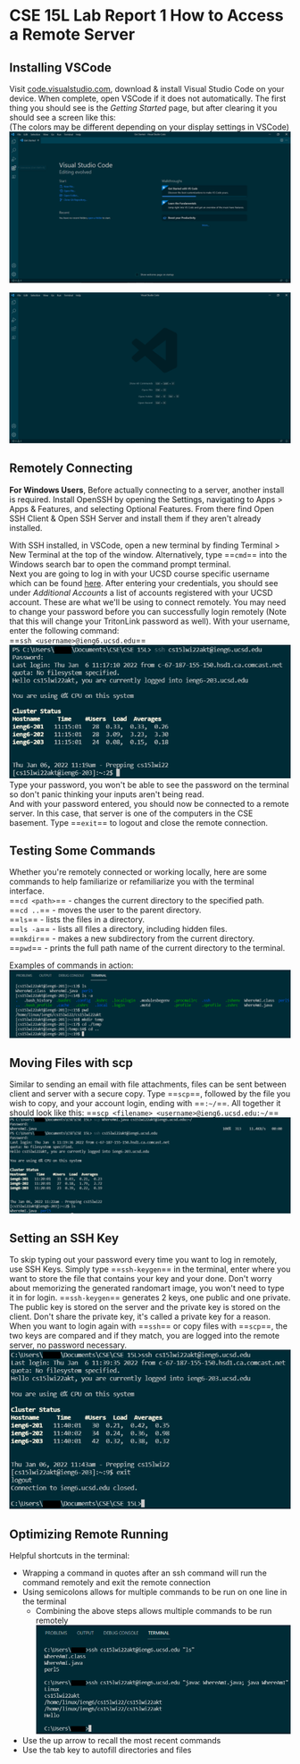 # CSE 15L Lab Report 1  How to Access a Remote Server

## Installing VSCode
Visit [code.visualstudio.com](https://code.visualstudio.com/), download & install Visual Studio Code on your device. When complete, open VSCode if it does not automatically. The first thing you should see is the *Getting Started* page, but after clearing it you should see a screen like this:   
(The colors may be different depending on your display settings in VSCode)   
![VSCode Getting Started](VSCodeStart.png)   
   
![VSCode Empty](VSCodeEmpty.png)   

## Remotely Connecting
**For Windows Users**, Before actually connecting to a server, another install is required. Install OpenSSH by opening the Settings, navigating to Apps > Apps & Features, and selecting Optional Features. From there find Open SSH Client & Open SSH Server and install them if they aren't already installed.  

With SSH installed, in VSCode, open a new terminal by finding Terminal > New Terminal at the top of the window. Alternatively, type ==`cmd`== into the Windows search bar to open the command prompt terminal.  
Next you are going to log in with your UCSD course specific username which can be found [here](https://sdacs.ucsd.edu/~icc/index.php). After entering your credentials, you should see under *Additional Accounts* a list of accounts registered with your UCSD account. These are what we'll be using to connect remotely. You may need to change your password before you can successfully login remotely (Note that this will change your TritonLink password as well). With your username, enter the following command:   
==`ssh <username>@ieng6.ucsd.edu`==   
![Remote Login](passwordLogin.png)
Type your password, you won't be able to see the password on the terminal so don't panic thinking your inputs aren't being read.   
And with your password entered, you should now be connected to a remote server. In this case, that server is one of the computers in the CSE basement. Type ==`exit`== to logout and close the remote connection.

## Testing Some Commands
Whether you're remotely connected or working locally, here are some commands to help familiarize or refamiliarize you with the terminal interface.  
==`cd <path>`== - changes the current directory to the specified path.  
==`cd ..`== - moves the user to the parent directory.   
==`ls`== - lists the files in a directory.   
==`ls -a`== - lists all files a directory, including hidden files.  
==`mkdir`== - makes a new subdirectory from the current directory.    
==`pwd`== - prints the full path name of the current directory to the terminal.  

Examples of commands in action:   ![Terminal commands](commands.png)

## Moving Files with scp
Similar to sending an email with file attachments, files can be sent between client and server with a secure copy. Type ==`scp`==, followed by the file you wish to copy, and your account login, ending with ==`:~/`==. All together it should look like this: 
==`scp <filename> <username>@ieng6.ucsd.edu:~/`==
![Secure Copy of a File](scp.png)

## Setting an SSH Key
To skip typing out your password every time you want to log in remotely, use SSH Keys. Simply type ==`ssh-keygen`== in the terminal, enter where you want to store the file that contains your key and your done. Don't worry about memorizing the generated randomart image, you won't need to type it in for login. ==`ssh-keygen`== generates 2 keys, one public and one private. The public key is stored on the server and the private key is stored on the client. Don't share the private key, it's called a private key for a reason. When you want to login again with ==`ssh`== or copy files with ==`scp`==, the two keys are compared and if they match, you are logged into the remote server, no password necessary.  
![Logging in without a Password](keygenLogin.png)

## Optimizing Remote Running
Helpful shortcuts in the terminal:
- Wrapping a command in quotes after an ssh command will run the command remotely and exit the remote connection
- Using semicolons allows for multiple commands to be run on one line in the terminal
    - Combining the above steps allows multiple commands to be run remotely
    ![Terminal Shortcuts](shortcut.png)
- Use the up arrow to recall the most recent commands
- Use the tab key to autofill directories and files
